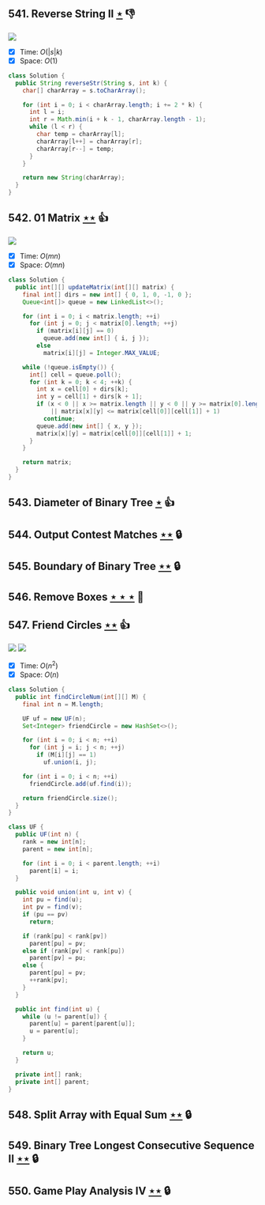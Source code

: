 ## 541. Reverse String II [$\star$](https://leetcode.com/problems/reverse-string-ii) :thumbsdown:

![](https://img.shields.io/badge/-String-60373E.svg?style=flat-square)

- [x] Time: $O(|s|k)$
- [x] Space: $O(1)$

```java
class Solution {
  public String reverseStr(String s, int k) {
    char[] charArray = s.toCharArray();

    for (int i = 0; i < charArray.length; i += 2 * k) {
      int l = i;
      int r = Math.min(i + k - 1, charArray.length - 1);
      while (l < r) {
        char temp = charArray[l];
        charArray[l++] = charArray[r];
        charArray[r--] = temp;
      }
    }

    return new String(charArray);
  }
}
```

## 542. 01 Matrix [$\star\star$](https://leetcode.com/problems/01-matrix) :thumbsup:

![](https://img.shields.io/badge/-Depth%20First%20Search-86C166.svg?style=flat-square)

- [x] Time: $O(mn)$
- [x] Space: $O(mn)$

```java
class Solution {
  public int[][] updateMatrix(int[][] matrix) {
    final int[] dirs = new int[] { 0, 1, 0, -1, 0 };
    Queue<int[]> queue = new LinkedList<>();

    for (int i = 0; i < matrix.length; ++i)
      for (int j = 0; j < matrix[0].length; ++j)
        if (matrix[i][j] == 0)
          queue.add(new int[] { i, j });
        else
          matrix[i][j] = Integer.MAX_VALUE;

    while (!queue.isEmpty()) {
      int[] cell = queue.poll();
      for (int k = 0; k < 4; ++k) {
        int x = cell[0] + dirs[k];
        int y = cell[1] + dirs[k + 1];
        if (x < 0 || x >= matrix.length || y < 0 || y >= matrix[0].length
            || matrix[x][y] <= matrix[cell[0]][cell[1]] + 1)
          continue;
        queue.add(new int[] { x, y });
        matrix[x][y] = matrix[cell[0]][cell[1]] + 1;
      }
    }

    return matrix;
  }
}
```

## 543. Diameter of Binary Tree [$\star$](https://leetcode.com/problems/diameter-of-binary-tree) :thumbsup:

## 544. Output Contest Matches [$\star\star$](https://leetcode.com/problems/output-contest-matches) 🔒

## 545. Boundary of Binary Tree [$\star\star$](https://leetcode.com/problems/boundary-of-binary-tree) 🔒

## 546. Remove Boxes [$\star\star\star$](https://leetcode.com/problems/remove-boxes) :muscle:

## 547. Friend Circles [$\star\star$](https://leetcode.com/problems/friend-circles) :thumbsup:

![](https://img.shields.io/badge/-Depth%20First%20Search-86C166.svg?style=flat-square) ![](https://img.shields.io/badge/-Union%20Find-535953.svg?style=flat-square)

- [x] Time: $O(n^2)$
- [x] Space: $O(n)$

```java
class Solution {
  public int findCircleNum(int[][] M) {
    final int n = M.length;

    UF uf = new UF(n);
    Set<Integer> friendCircle = new HashSet<>();

    for (int i = 0; i < n; ++i)
      for (int j = i; j < n; ++j)
        if (M[i][j] == 1)
          uf.union(i, j);

    for (int i = 0; i < n; ++i)
      friendCircle.add(uf.find(i));

    return friendCircle.size();
  }
}

class UF {
  public UF(int n) {
    rank = new int[n];
    parent = new int[n];

    for (int i = 0; i < parent.length; ++i)
      parent[i] = i;
  }

  public void union(int u, int v) {
    int pu = find(u);
    int pv = find(v);
    if (pu == pv)
      return;

    if (rank[pu] < rank[pv])
      parent[pu] = pv;
    else if (rank[pv] < rank[pu])
      parent[pv] = pu;
    else {
      parent[pu] = pv;
      ++rank[pv];
    }
  }

  public int find(int u) {
    while (u != parent[u]) {
      parent[u] = parent[parent[u]];
      u = parent[u];
    }

    return u;
  }

  private int[] rank;
  private int[] parent;
}
```

## 548. Split Array with Equal Sum [$\star\star$](https://leetcode.com/problems/split-array-with-equal-sum) 🔒

## 549. Binary Tree Longest Consecutive Sequence II [$\star\star$](https://leetcode.com/problems/binary-tree-longest-consecutive-sequence-ii) 🔒

## 550. Game Play Analysis IV [$\star\star$](https://leetcode.com/problems/game-play-analysis-iv) 🔒
